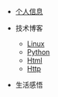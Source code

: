 * [个人信息](README)
* 技术博客
    * [Linux](Linux/README) 
    * [Python](Python/python)
    * [Html](Html/README)
    * [Http](Http/README)

* 生活感悟
